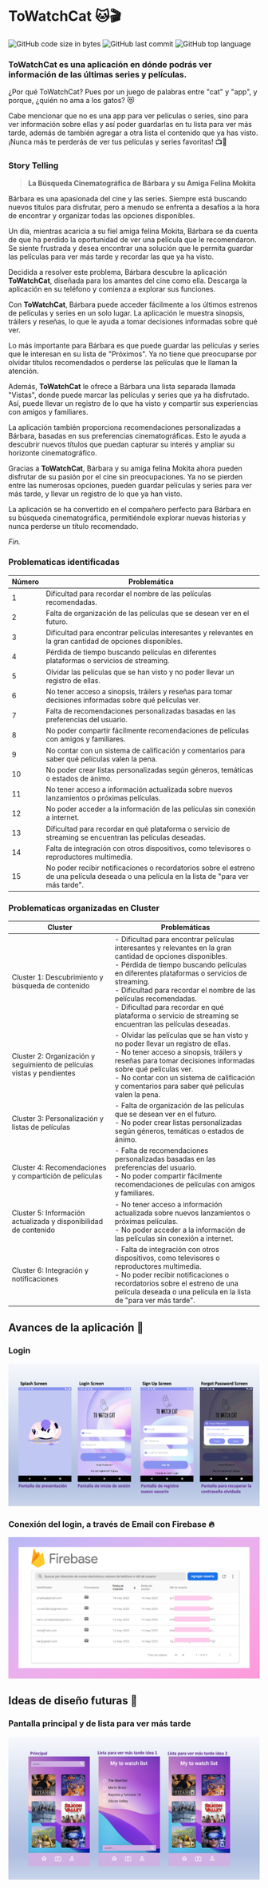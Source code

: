 # ToWatchCat 🐱🎬
![GitHub code size in bytes](https://img.shields.io/github/languages/code-size/BarbaraCarvajal/to-watch-cat?color=ff69b4)
![GitHub last commit](https://img.shields.io/github/last-commit/BarbaraCarvajal/to-watch-cat?color=ff69b4)
![GitHub top language](https://img.shields.io/github/languages/top/BarbaraCarvajal/to-watch-cat?style=social&logo=kotlin)


### ToWatchCat es una aplicación en dónde podrás ver información de las últimas series y películas.

¿Por qué ToWatchCat? Pues por un juego de palabras entre "cat" y "app", y porque, ¿quién no ama a los gatos? 😻

Cabe mencionar que no es una app para ver películas o series, sino para ver información sobre ellas y así poder guardarlas en tu lista para ver más tarde, además de también agregar a otra lista el contenido que ya has visto. ¡Nunca más te perderás de ver tus películas y series favoritas! 📺🍿

### Story Telling
> **La Búsqueda Cinematográfica de Bárbara y su Amiga Felina Mokita**

Bárbara es una apasionada del cine y las series. Siempre está buscando nuevos títulos para disfrutar, pero a menudo se enfrenta a desafíos a la hora de encontrar y organizar todas las opciones disponibles.

Un día, mientras acaricia a su fiel amiga felina Mokita, Bárbara se da cuenta de que ha perdido la oportunidad de ver una película que le recomendaron. Se siente frustrada y desea encontrar una solución que le permita guardar las películas para ver más tarde y recordar las que ya ha visto.

Decidida a resolver este problema, Bárbara descubre la aplicación **ToWatchCat**, diseñada para los amantes del cine como ella. Descarga la aplicación en su teléfono y comienza a explorar sus funciones.

Con **ToWatchCat**, Bárbara puede acceder fácilmente a los últimos estrenos de películas y series en un solo lugar. La aplicación le muestra sinopsis, tráilers y reseñas, lo que le ayuda a tomar decisiones informadas sobre qué ver.

Lo más importante para Bárbara es que puede guardar las películas y series que le interesan en su lista de "Próximos". Ya no tiene que preocuparse por olvidar títulos recomendados o perderse las películas que le llaman la atención.

Además, **ToWatchCat** le ofrece a Bárbara una lista separada llamada "Vistas", donde puede marcar las películas y series que ya ha disfrutado. Así, puede llevar un registro de lo que ha visto y compartir sus experiencias con amigos y familiares.

La aplicación también proporciona recomendaciones personalizadas a Bárbara, basadas en sus preferencias cinematográficas. Esto le ayuda a descubrir nuevos títulos que puedan capturar su interés y ampliar su horizonte cinematográfico.

Gracias a **ToWatchCat**, Bárbara y su amiga felina Mokita ahora pueden disfrutar de su pasión por el cine sin preocupaciones. Ya no se pierden entre las numerosas opciones, pueden guardar películas y series para ver más tarde, y llevar un registro de lo que ya han visto.

La aplicación se ha convertido en el compañero perfecto para Bárbara en su búsqueda cinematográfica, permitiéndole explorar nuevas historias y nunca perderse un título recomendado.

*Fin.*

### Problematicas identificadas 

| Número | Problemática |
|--------|--------------|
| 1      | Dificultad para recordar el nombre de las películas recomendadas. |
| 2      | Falta de organización de las películas que se desean ver en el futuro. |
| 3      | Dificultad para encontrar películas interesantes y relevantes en la gran cantidad de opciones disponibles. |
| 4      | Pérdida de tiempo buscando películas en diferentes plataformas o servicios de streaming. |
| 5      | Olvidar las películas que se han visto y no poder llevar un registro de ellas. |
| 6      | No tener acceso a sinopsis, tráilers y reseñas para tomar decisiones informadas sobre qué películas ver. |
| 7      | Falta de recomendaciones personalizadas basadas en las preferencias del usuario. |
| 8      | No poder compartir fácilmente recomendaciones de películas con amigos y familiares. |
| 9      | No contar con un sistema de calificación y comentarios para saber qué películas valen la pena. |
| 10     | No poder crear listas personalizadas según géneros, temáticas o estados de ánimo. |
| 11     | No tener acceso a información actualizada sobre nuevos lanzamientos o próximas películas. |
| 12     | No poder acceder a la información de las películas sin conexión a internet. |
| 13     | Dificultad para recordar en qué plataforma o servicio de streaming se encuentran las películas deseadas. |
| 14     | Falta de integración con otros dispositivos, como televisores o reproductores multimedia. |
| 15     | No poder recibir notificaciones o recordatorios sobre el estreno de una película deseada o una película en la lista de "para ver más tarde". |

### Problematicas organizadas en Cluster

| Cluster | Problemáticas |
|---------|--------------|
| Cluster 1: Descubrimiento y búsqueda de contenido | - Dificultad para encontrar películas interesantes y relevantes en la gran cantidad de opciones disponibles. <br> - Pérdida de tiempo buscando películas en diferentes plataformas o servicios de streaming. <br> - Dificultad para recordar el nombre de las películas recomendadas. <br> - Dificultad para recordar en qué plataforma o servicio de streaming se encuentran las películas deseadas. |
| Cluster 2: Organización y seguimiento de películas vistas y pendientes | - Olvidar las películas que se han visto y no poder llevar un registro de ellas. <br> - No tener acceso a sinopsis, tráilers y reseñas para tomar decisiones informadas sobre qué películas ver. <br> - No contar con un sistema de calificación y comentarios para saber qué películas valen la pena. |
| Cluster 3: Personalización y listas de películas | - Falta de organización de las películas que se desean ver en el futuro. <br> - No poder crear listas personalizadas según géneros, temáticas o estados de ánimo. |
| Cluster 4: Recomendaciones y compartición de películas | - Falta de recomendaciones personalizadas basadas en las preferencias del usuario. <br> - No poder compartir fácilmente recomendaciones de películas con amigos y familiares. |
| Cluster 5: Información actualizada y disponibilidad de contenido | - No tener acceso a información actualizada sobre nuevos lanzamientos o próximas películas. <br> - No poder acceder a la información de las películas sin conexión a internet. |
| Cluster 6: Integración y notificaciones | - Falta de integración con otros dispositivos, como televisores o reproductores multimedia. <br> - No poder recibir notificaciones o recordatorios sobre el estreno de una película deseada o una película en la lista de "para ver más tarde". |



## Avances de la aplicación 📲
### Login
![](https://github.com/BarbaraCarvajal/to-watch-cat/blob/master/imagenes-readme/principalReadme.PNG)

### Conexión del login, a través de Email con Firebase 🔥
![](https://github.com/BarbaraCarvajal/to-watch-cat/blob/master/imagenes-readme/firebase.PNG)

## Ideas de diseño futuras 🎨
### Pantalla principal y de lista para ver más tarde
![](https://github.com/BarbaraCarvajal/to-watch-cat/blob/master/imagenes-readme/ideasdedisenio.png)
